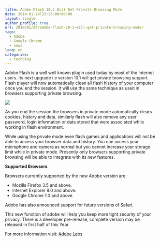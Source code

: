 ```yaml
---
title: Adobe Flash 10.1 Will Get Private Browsing Mode
date: 2010-01-24T23:26:00+00:00
layout: single
author_profile: true
url: 2010/01/24/adobe-flash-10-1-will-get-private-browsing-mode/
tags:
  - Adobe
  - Google Chrome
  - news
lang: en
categories: 
  - techblog
---
```

Adobe Flash is a well well known plugin used today by most of the internet users. Its next upgrade i.e version 10.1 will get private browsing support. Flash player will now automatically clean all flash history of your computer once you end the session. It will use the same technique as used in browsers supporting private browsing.

[![](http://1.bp.blogspot.com/_vaUVXcmC3OI/S1zPCCyKVAI/AAAAAAAAAvY/wQlOjBdOMDs/s400/FlashPlayerSetting.png)](http://1.bp.blogspot.com/_vaUVXcmC3OI/S1zPCCyKVAI/AAAAAAAAAvY/wQlOjBdOMDs/s1600-h/FlashPlayerSetting.png)

As you end the session the browsers in private mode automatically clears cookies, history and data, similarly flash will also remove any user password, login information or data stored that were associated while working in flash environment.

While using the private mode even flash games and applications will not be able to access your browser data and history. You can access your microphone and camera as normal but you cannot increase your storage limit while in private mode. Presently only browsers supporting private browsing will be able to integrate with its new features.

**Supported Browsers**

Browsers currently supported by the new Adobe version are:

  * Mozilla Firefox 3.5 and above.
  * Internet Explorer 8.0 and above.
  * Google Chrome 1.0 and above.

Adobe has also announced support for future versions of Safari.

This new function of adobe will help you keep more tight security of your privacy. There is a developer pre-release, complete version may be released in first half of this Year.

For more information visit: [Adobe Labs](http://labs.adobe.com/technologies/flashplayer10/)